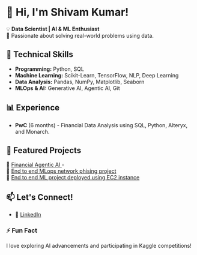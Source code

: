 # 👋 Hi, I'm Shivam Kumar!  
💡 **Data Scientist | AI & ML Enthusiast**  
🚀 Passionate about solving real-world problems using data.  

## 🔧 Technical Skills  
- **Programming:** Python, SQL  
- **Machine Learning:** Scikit-Learn, TensorFlow, NLP, Deep Learning  
- **Data Analysis:** Pandas, NumPy, Matplotlib, Seaborn  
- **MLOps & AI:** Generative AI, Agentic AI, Git  

## 📊 Experience  
- **PwC** (6 months) - Financial Data Analysis using SQL, Python, Alteryx, and Monarch.  

## 📂 Featured Projects  
🔹 [Financial Agentic AI ](https://github.com/shivam-kr935-Multimode_agenticAI) -   
🔹 [End to end MLops network phising project](https://github.com/shivam-kr935/networksecurity)  
🔹 [End to end ML project deployed using EC2 instance](https://github.com/shivam-kr935/mlproject)  

## 📫 Let's Connect!  
- 🔗 [LinkedIn](https://www.inkedin.com/in/shivam-kumar-299656297/)  

### ⚡ Fun Fact  
I love exploring AI advancements and participating in Kaggle competitions!
